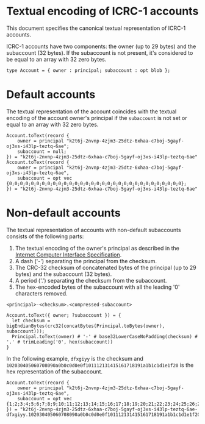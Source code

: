 # Textual encoding of ICRC-1 accounts

This document specifies the canonical textual representation of ICRC-1 accounts.

ICRC-1 accounts have two components: the owner (up to 29 bytes) and the subaccount (32 bytes).
If the subaccount is not present, it's considered to be equal to an array with 32 zero bytes.

```candid
type Account = { owner : principal; subaccount : opt blob };
```

# Default accounts

The textual representation of the account coincides with the textual encoding of the account owner's principal if the `subaccount` is not set or equal to an array with 32 zero bytes.

```
Account.toText(record {
    owner = principal "k2t6j-2nvnp-4zjm3-25dtz-6xhaa-c7boj-5gayf-oj3xs-i43lp-teztq-6ae";
    subaccount = null;
}) = "k2t6j-2nvnp-4zjm3-25dtz-6xhaa-c7boj-5gayf-oj3xs-i43lp-teztq-6ae"
Account.toText(record {
    owner = principal "k2t6j-2nvnp-4zjm3-25dtz-6xhaa-c7boj-5gayf-oj3xs-i43lp-teztq-6ae",
    subaccount = opt vec {0;0;0;0;0;0;0;0;0;0;0;0;0;0;0;0;0;0;0;0;0;0;0;0;0;0;0;0;0;0;0;0};
}) = "k2t6j-2nvnp-4zjm3-25dtz-6xhaa-c7boj-5gayf-oj3xs-i43lp-teztq-6ae"
```

# Non-default accounts

The textual representation of accounts with non-default subaccounts consists of the following parts:
  1. The textual encoding of the owner's principal as described in the [Internet Computer Interface Specification](https://internetcomputer.org/docs/current/references/ic-interface-spec#textual-ids).
  2. A dash ('-') separating the principal from the checksum.
  3. The CRC-32 checksum of concatenated bytes of the principal (up to 29 bytes) and the subaccount (32 bytes).
  4. A period ('.') separating the checksum from the subaccount.
  5. The hex-encoded bytes of the subaccount with all the leading '0' characters removed.

```
<principal>-<checksum>.<compressed-subaccount>
```

```
Account.toText({ owner; ?subaccount }) = {
  let checksum = bigEndianBytes(crc32(concatBytes(Principal.toBytes(owner), subaccount)));
  Principal.toText(owner) # '-' # base32LowerCaseNoPadding(checksum) # '.' # trimLeading('0', hex(subaccount))
}
```

In the following example, `dfxgiyy` is the checksum and `102030405060708090a0b0c0d0e0f101112131415161718191a1b1c1d1e1f20` is the hex representation of the subaccount.

```
Account.toText(record {
    owner = principal "k2t6j-2nvnp-4zjm3-25dtz-6xhaa-c7boj-5gayf-oj3xs-i43lp-teztq-6ae",
    subaccount = opt vec {1;2;3;4;5;6;7;8;9;10;11;12;13;14;15;16;17;18;19;20;21;22;23;24;25;26;27;28;29;30;31;32};
}) = "k2t6j-2nvnp-4zjm3-25dtz-6xhaa-c7boj-5gayf-oj3xs-i43lp-teztq-6ae-dfxgiyy.102030405060708090a0b0c0d0e0f101112131415161718191a1b1c1d1e1f20"
```